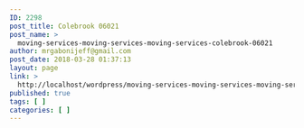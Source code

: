 ```yaml
---
ID: 2298
post_title: Colebrook 06021
post_name: >
  moving-services-moving-services-moving-services-colebrook-06021
author: mrgabonijeff@gmail.com
post_date: 2018-03-28 01:37:13
layout: page
link: >
  http://localhost/wordpress/moving-services-moving-services-moving-services-colebrook-06021/
published: true
tags: [ ]
categories: [ ]
---
```

